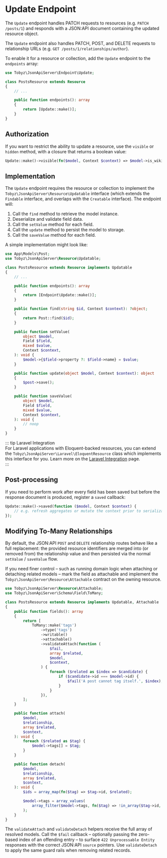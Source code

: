 # Update Endpoint

The `Update` endpoint handles PATCH requests to resources (e.g.
`PATCH /posts/1`) and responds with a JSON:API document containing the updated
resource object.

The `Update` endpoint also handles PATCH, POST, and DELETE requests to
relationship URLs (e.g. `GET /posts/1/relationships/author`).

To enable it for a resource or collection, add the `Update` endpoint to the
`endpoints` array:

```php
use Tobyz\JsonApiServer\Endpoint\Update;

class PostsResource extends Resource
{
    // ...

    public function endpoints(): array
    {
        return [Update::make()];
    }
}
```

## Authorization

If you want to restrict the ability to update a resource, use the `visible` or
`hidden` method, with a closure that returns a boolean value:

```php
Update::make()->visible(fn($model, Context $context) => $model->is_wiki);
```

## Implementation

The `Update` endpoint requires the resource or collection to implement the
`Tobyz\JsonApiServer\Resource\Updatable` interface (which extends the `Findable`
interface, and overlaps with the `Creatable` interface). The endpoint will:

1. Call the `find` method to retrieve the model instance.
2. Deserialize and validate field data.
3. Call the `setValue` method for each field.
4. Call the `update` method to persist the model to storage.
5. Call the `saveValue` method for each field.

A simple implementation might look like:

```php
use App\Models\Post;
use Tobyz\JsonApiServer\Resource\Updatable;

class PostsResource extends Resource implements Updatable
{
    // ...

    public function endpoints(): array
    {
        return [Endpoint\Update::make()];
    }

    public function find(string $id, Context $context): ?object;
    {
        return Post::find($id);
    }

    public function setValue(
        object $model,
        Field $field,
        mixed $value,
        Context $context,
    ): void {
        $model->{$field->property ?: $field->name} = $value;
    }

    public function update(object $model, Context $context): object
    {
        $post->save();
    }

    public function saveValue(
        object $model,
        Field $field,
        mixed $value,
        Context $context,
    ): void {
        // noop
    }
}
```

::: tip Laravel Integration  
For Laravel applications with Eloquent-backed resources, you can extend the
`Tobyz\JsonApiServer\Laravel\EloquentResource` class which implements this
interface for you. Learn more on the
[Laravel Integration](laravel.md#eloquent-resources) page.  
:::

## Post-processing

If you need to perform work after every field has been saved but before the
response document is produced, register a `saved` callback:

```php
Update::make()->saved(function ($model, Context $context) {
    // e.g. refresh aggregates or mutate the context prior to serialization
});
```

## Modifying To-Many Relationships

By default, the JSON:API `POST` and `DELETE` relationship routes behave like a
full replacement: the provided resource identifiers are merged into (or removed
from) the relationship value and then persisted via the normal `setValue` /
`saveValue` flow.

If you need finer control – such as running domain logic when attaching or
detaching related models – mark the field as attachable and implement the
`Tobyz\JsonApiServer\Resource\Attachable` contract on the owning resource.

```php
use Tobyz\JsonApiServer\Resource\Attachable;
use Tobyz\JsonApiServer\Schema\Field\ToMany;

class PostsResource extends Resource implements Updatable, Attachable
{
    public function fields(): array
    {
        return [
            ToMany::make('tags')
                ->type('tags')
                ->writable()
                ->attachable()
                ->validateAttach(function (
                    $fail,
                    array $related,
                    $model,
                    $context,
                ) {
                    foreach ($related as $index => $candidate) {
                        if ($candidate->id === $model->id) {
                            $fail('A post cannot tag itself.', $index);
                        }
                    }
                }),
        ];
    }

    public function attach(
        $model,
        $relationship,
        array $related,
        $context,
    ): void {
        foreach ($related as $tag) {
            $model->tags[] = $tag;
        }
    }

    public function detach(
        $model,
        $relationship,
        array $related,
        $context,
    ): void {
        $ids = array_map(fn($tag) => $tag->id, $related);

        $model->tags = array_values(
            array_filter($model->tags, fn($tag) => !in_array($tag->id, $ids)),
        );
    }
}
```

The `validateAttach` and `validateDetach` helpers receive the full array of
resolved models. Call the `$fail` callback – optionally passing the zero-based
index of an offending entry – to surface `422 Unprocessable Entity` responses
with the correct JSON:API `source` pointers. Use `validateDetach` to apply the
same guard rails when removing related records.
